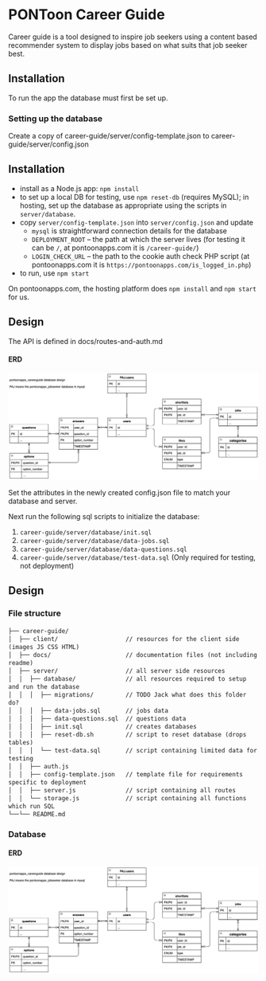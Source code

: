 # PONToon Career Guide

Career guide is a tool designed to inspire job seekers using a content based recommender system to display jobs based on what suits that job seeker best.

## Installation

To run the app the database must first be set up.

### Setting up the database

Create a copy of career-guide/server/config-template.json to career-guide/server/config.json

## Installation

* install as a Node.js app: `npm install`
* to set up a local DB for testing, use `npm reset-db` (requires MySQL); in hosting, set up the database as appropriate using the scripts in `server/database`.
* copy `server/config-template.json` into `server/config.json` and update
  * `mysql` is straightforward connection details for the database
  * `DEPLOYMENT_ROOT` – the path at which the server lives (for testing it can be `/`, at pontoonapps.com it is `/career-guide/`)
  * `LOGIN_CHECK_URL` – the path to the cookie auth check PHP script (at pontoonapps.com it is `https://pontoonapps.com/is_logged_in.php`)
* to run, use `npm start`

On pontoonapps.com, the hosting platform does `npm install` and `npm start` for us.

## Design

The API is defined in docs/routes-and-auth.md

#### ERD
![ERD](career-guide/docs/images/erd.png)

Set the attributes in the newly created config.json file to match your database and server.

Next run the following sql scripts to initialize the database:

1. `career-guide/server/database/init.sql`
2. `career-guide/server/database/data-jobs.sql`
3. `career-guide/server/database/data-questions.sql`
4. `career-guide/server/database/test-data.sql` (Only required for testing, not deployment)

## Design

### File structure

```
├── career-guide/
│  ├── client/                   // resources for the client side (images JS CSS HTML)
│  ├── docs/                     // documentation files (not including readme)
│  ├── server/                   // all server side resources
│  │  ├── database/              // all resources required to setup and run the database
│  │  │  ├── migrations/         // TODO Jack what does this folder do?
│  │  │  ├── data-jobs.sql       // jobs data
│  │  │  ├── data-questions.sql  // questions data
│  │  │  ├── init.sql            // creates databases
│  │  │  ├── reset-db.sh         // script to reset database (drops tables)
│  │  │  └── test-data.sql       // script containing limited data for testing
│  │  ├── auth.js
│  │  ├── config-template.json   // template file for requirements specific to deployment
│  │  ├── server.js              // script containing all routes
│  │  └── storage.js             // script containing all functions which run SQL
└──└── README.md
```

### Database

#### ERD
![ERD](career-guide/docs/images/erd.png)

